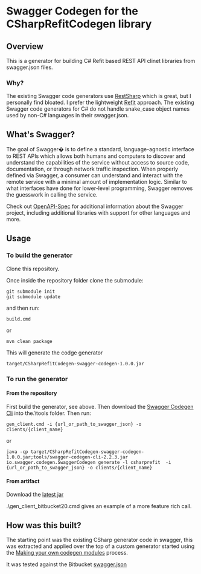 # Swagger Codegen for the CSharpRefitCodegen library

## Overview
This is a generator for building C# Refit based REST API clinet libraries from swagger.json files.

### Why?
The existing Swagger code generators use [RestSharp](http://restsharp.org/) which is great, but I personally find bloated. I prefer the lightweight [Refit](https://github.com/paulcbetts/refit) approach.
The existing Swagger code generators for C# do not handle snake_case object names used by non-C# languages in their swagger.json.

## What's Swagger?
The goal of Swagger� is to define a standard, language-agnostic interface to REST APIs which allows both humans and computers to discover and understand the capabilities of the service without access to source code, documentation, or through network traffic inspection. When properly defined via Swagger, a consumer can understand and interact with the remote service with a minimal amount of implementation logic. Similar to what interfaces have done for lower-level programming, Swagger removes the guesswork in calling the service.


Check out [OpenAPI-Spec](https://github.com/OAI/OpenAPI-Specification) for additional information about the Swagger project, including additional libraries with support for other languages and more. 

## Usage

### To build the generator
Clone this repository.

Once inside the repository folder clone the submodule:
```
git submodule init
git submodule update
```
and then run:
```
build.cmd
```
or
```
mvn clean package
```
This will generate the codge generator
```
target/CSharpRefitCodegen-swagger-codegen-1.0.0.jar
```

### To run the generator
#### From the repository
First build the generator, see above.
Then download the [Swagger Codegen Cli](http://central.maven.org/maven2/io/swagger/swagger-codegen-cli/2.2.3/swagger-codegen-cli-2.2.3.jar) into the.\tools folder.
Then run:
```
gen_client.cmd -i {url_or_path_to_swagger_json} -o clients/{client_name}
```
or
```
java -cp target/CSharpRefitCodegen-swagger-codegen-1.0.0.jar;tools/swagger-codegen-cli-2.2.3.jar io.swagger.codegen.SwaggerCodegen generate -l csharprefit  -i {url_or_path_to_swagger_json} -o clients/{client_name}
```
#### From artifact
Download the [latest jar](https://github.com/itofinity/swagger-csharp-refit/releases/latest)

 
.\gen_client_bitbucket20.cmd gives an example of a more feature rich call.

## How was this built?
The starting point was the existing CSharp generator code in swagger, this was extracted and applied over the top of a custom generator started using the [Making your own codegen modules](https://github.com/swagger-api/swagger-codegen#making-your-own-codegen-modules) process.

It was tested against the Bitbucket [swagger.json](https://api.bitbucket.org/swagger.json)
